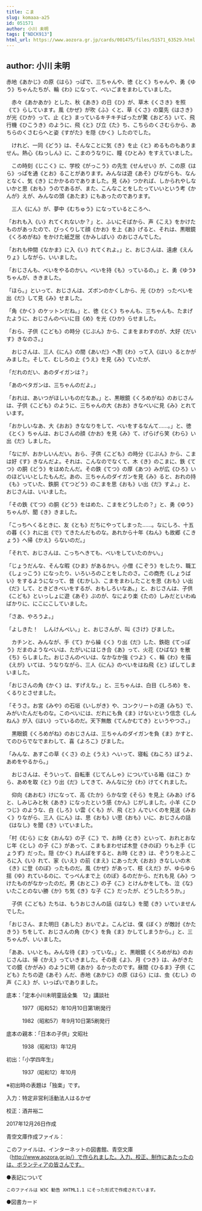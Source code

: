 ```yaml
---
title: こま
slug: komaaa-a25
id: 051571
author: 小川 未明
tags: ["NDCK913"]
html_url: https://www.aozora.gr.jp/cards/001475/files/51571_63529.html
---
```


## author: 小川 未明

赤地《あかじ》の原《はら》っぱで、三ちゃんや、徳《とく》ちゃんや、勇《ゆう》ちゃんたちが、輪《わ》になって、べいごまをまわしていました。

　赤々《あかあか》とした、秋《あき》の日《ひ》が、草木《くさき》を照《て》らしています。風《かぜ》が吹《ふ》くと、草《くさ》の葉先《はさき》が光《ひか》って、止《と》まっているキチキチばったが驚《おどろ》いて、飛行機《ひこうき》のように、飛《と》び立《た》ち、こちらのくさむらから、あちらのくさむらへと姿《すがた》を隠《かく》したのでした。

　けれど、一同《どう》は、そんなことに気《き》を止《と》めるものもありません。熱心《ねっしん》に、こまのうなりに、瞳《ひとみ》をすえていました。

　この時刻《じこく》に、学校《がっこう》の先生《せんせい》が、この原《はら》っぱを通《とお》ることがあります。みんなは遊《あそ》びながらも、なんとなく、気《き》にかかるのでありました。見《み》つかれば、しかられやしないかと思《おも》うのであるが、また、こんなことをしたっていいという考《かんが》えが、みんなの頭《あたま》にもあったのであります。

　三人《にん》が、夢中《むちゅう》になっているところへ、

「おれも入《い》れてくれないか？」と、ふいにそばから、声《こえ》をかけたものがあったので、びっくりして顔《かお》を上《あ》げると、それは、黒眼鏡《くろめがね》をかけた紙芝居《かみしばい》のおじさんでした。

「おれも仲間《なかま》に入《い》れてくれよ。」と、おじさんは、遠慮《えんりょ》しながら、いいました。

「おじさんも、べいをやるのかい。べいを持《も》っているの。」と、勇《ゆう》ちゃんが、ききました。

「ほら。」といって、おじさんは、ズボンのかくしから、光《ひか》ったべいを出《だ》して見《み》せました。

「角《かく》のケットンだね。」と、徳《とく》ちゃんも、三ちゃんも、たまげたように、おじさんのべいに目《め》を光《ひか》らせました。

「おら、子供《こども》の時分《じぶん》から、こまをまわすのが、大好《だいす》きなのさ。」

　おじさんは、三人《にん》の間《あいだ》へ割《わ》って入《はい》るとかがみました。そして、むしろの上《うえ》を見《み》ていたが、

「だれのだい、あのダイガンは？」

「あのベタガンは、三ちゃんのだよ。」

「おれは、あいつがほしいものだなあ。」と、黒眼鏡《くろめがね》のおじさんは、子供《こども》のように、三ちゃんの大《おお》きなべいに見《み》とれています。

「おかしいなあ、大《おお》きななりをして、べいをするなんて……。」と、徳《とく》ちゃんは、おじさんの顔《かお》を見《み》て、げらげら笑《わら》い出《だ》しました。

「なにが、おかしいんだい。おら、子供《こども》の時分《じぶん》から、こまは好《す》きなんだよ。それは、こんなのでなくて、木《き》のこまに、鉄《てつ》の胴《どう》をはめたんだ。その鉄《てつ》の厚《あつ》みが広《ひろ》いのほどいいとしたもんだ。あの、三ちゃんのダイガンを見《み》ると、おれの持《も》っていた、鉄胴《てつどう》のこまを思《おも》い出《だ》すよ。」と、おじさんは、いいました。

「その鉄《てつ》の胴《どう》をはめた、こまをどうしたの？」と、勇《ゆう》ちゃんが、聞《き》きました。

「こっちへくるときに、友《とも》だちにやってしまった……。なにしろ、十五の暮《く》れに出《で》てきたんだものな。あれから十年《ねん》も故郷《こきょう》へ帰《かえ》らないのだ。」

「それで、おじさんは、こっちへきても、べいをしていたのかい。」

「じょうだんな、そんな暇《ひま》があるかい。小僧《こぞう》をしたり、職工《しょっこう》になったり、いろいろのことをしたのさ。この商売《しょうばい》をするようになって、昔《むかし》、こまをまわしたことを思《おも》い出《だ》して、ときどきべいをするが、おもしろいなあ。」と、おじさんは、子供《こども》といっしょに遊《あそ》ぶのが、なにより楽《たの》しみだといわぬばかりに、にこにこしていました。

「さあ、やろうよ。」

「よしきた！　しんけんべい。」と、おじさんが、叫《さけ》びました。

　カチンと、みんなが、手《て》から繰《く》り出《だ》した、鉄砲《てっぽう》だまのようなべいは、たがいにはじき合《あ》って、火花《ひばな》を散《ち》らしました。おじさんのべいは、なかなか強《つよ》く、輪《わ》を描《えが》いては、うなりながら、三人《にん》のべいをはね飛《と》ばしてしまいました。

「おじさんの角《かく》は、すげえな。」と、三ちゃんは、白目《しろめ》を、くるりとさせました。

「そうさ。お宮《みや》の石垣《いしがき》や、コンクリートの道《みち》で、みがいたんだものな。このべいには、だれにも負《ま》けないという信念《しんねん》が入《はい》っているのだ。天下無敵《てんかむてき》というやつさ。」

　黒眼鏡《くろめがね》のおじさんは、三ちゃんのダイガンを負《ま》かすと、てのひらでなでまわして、喜《よろこ》びました。

「みんな、あすこの草《くさ》の上《うえ》へいって、寝転《ねころ》ぼうよ、あめをやるから。」

　おじさんは、そういって、自転車《じてんしゃ》についている箱《はこ》から、あめを取《と》り出《だ》してきて、みんなに分《わ》けてくれました。

　仰向《あおむ》けになって、高《たか》らかな空《そら》を見上《みあ》げると、しみじみと秋《あき》になったという感《かん》じがしました。小羊《こひつじ》のような、白《しろ》い雲《くも》が、飛《と》んでいくのを見送《みおく》りながら、三人《にん》は、思《おも》い思《おも》いに、おじさんの話《はなし》を聞《き》いていました。

「村《むら》に女《おんな》の子《こ》で、お時《とき》といって、おれとおなじ年《とし》の子《こ》があって、こまもまわせば木登《きのぼ》りも上手《じょうず》だった。隠《かく》れんぼをすると、お時《とき》は、ぞうりをふところに入《い》れて、家《いえ》の前《まえ》にあった大《おお》きなしいの木《き》に登《のぼ》ったものだ。風《かぜ》があって、枝《えだ》が、ゆらゆら揺《ゆ》れているのに、てっぺんまで上《のぼ》るのだから、だれも見《み》つけたものがなかったのだ。男《おとこ》の子《こ》とけんかをしても、泣《な》いたことのない勝《か》ち気《き》な子《こ》だったが、どうしたろうか。」

　子供《こども》たちは、もうおじさんの話《はなし》を聞《き》いていませんでした。

「おじさん、また明日《あした》おいでよ。こんどは、僕《ぼく》が敵討《かたきう》ちをして、おじさんの角《かく》を負《ま》かしてしまうから。」と、三ちゃんが、いいました。

「ああ、いいとも。みんな待《ま》っていな。」と、黒眼鏡《くろめがね》のおじさんは、帰《かえ》っていきました。その夜《よ》、月《つき》は、みがきたての鏡《かがみ》のように明《あか》るかったのです。昼間《ひるま》子供《こども》たちの遊《あそ》んだ、赤地《あかじ》の原《はら》には、虫《むし》の声《こえ》が、いっぱいでありました。













底本：「定本小川未明童話全集　12」講談社

　　　1977（昭和52）年10月10日第1刷発行

　　　1982（昭和57）年9月10日第5刷発行

底本の親本：「日本の子供」文昭社

　　　1938（昭和13）年12月

初出：「小学四年生」

　　　1937（昭和12）年10月

※初出時の表題は「独楽」です。

入力：特定非営利活動法人はるかぜ

校正：酒井裕二

2017年12月26日作成

青空文庫作成ファイル：

このファイルは、インターネットの図書館、青空文庫（http://www.aozora.gr.jp/）で作られました。入力、校正、制作にあたったのは、ボランティアの皆さんです。











●表記について


	このファイルは W3C 勧告 XHTML1.1 にそった形式で作成されています。







●図書カード